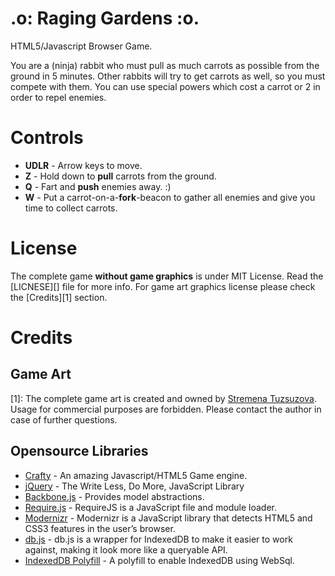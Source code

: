 .o: Raging Gardens :o.
==========================

HTML5/Javascript Browser Game. 

You are a (ninja) rabbit who must pull as much carrots as possible from the ground in 5 minutes.
Other rabbits will try to get carrots as well, so you must compete with them. You can use special
powers which cost a carrot or 2 in order to repel enemies.

# Controls

  * **UDLR** - Arrow keys to move.
  * **Z** - Hold down to **pull** carrots from the ground.
  * **Q** - Fart and **push** enemies away. :)
  * **W** - Put a carrot-on-a-**fork**-beacon to gather all enemies and give you time to collect carrots.

# License
The complete game **without game graphics** is under MIT License. Read the [LICNESE][] file for more info.
For game art graphics license please check the [Credits][1] section.

# Credits
## Game Art
[1]: The complete game art is created and owned by [Stremena Tuzsuzova](http://www.stremena.com).
Usage for commercial purposes are forbidden. Please contact the author in case of further questions.

## Opensource Libraries
  * [Crafty](http://craftyjs.com/) - An amazing Javascript/HTML5 Game engine.  
  * [jQuery](http://jquery.com/) - The Write Less, Do More, JavaScript Library
  * [Backbone.js](http://backbonejs.org/) - Provides model abstractions.
  * [Require.js](http://requirejs.org/) - RequireJS is a JavaScript file and module loader. 
  * [Modernizr](http://modernizr.com/) - Modernizr is a JavaScript library that detects HTML5 and CSS3 features in the user’s browser.
  * [db.js](http://aaronpowell.github.com/db.js/) - db.js is a wrapper for IndexedDB to make it easier to work against, making it look more like a queryable API.
  * [IndexedDB Polyfill](https://github.com/axemclion/IndexedDBShim) - A polyfill to enable IndexedDB using WebSql.
